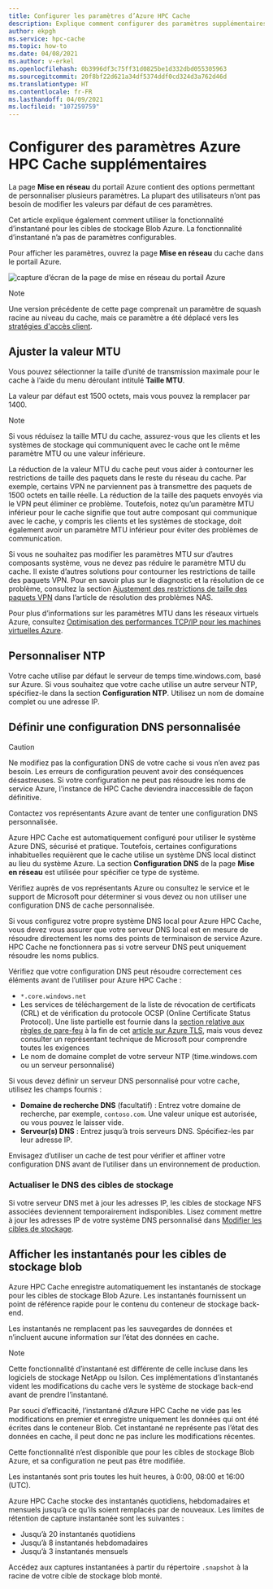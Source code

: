 ```yaml
---
title: Configurer les paramètres d’Azure HPC Cache
description: Explique comment configurer des paramètres supplémentaires pour le cache, tels que MTU et la configuration personnalisée de NTP et DNS, et comment accéder aux instantanés express à partir des cibles de stockage Blob Azure.
author: ekpgh
ms.service: hpc-cache
ms.topic: how-to
ms.date: 04/08/2021
ms.author: v-erkel
ms.openlocfilehash: 0b3996df3c75ff31d0825be1d332dbd055305963
ms.sourcegitcommit: 20f8bf22d621a34df5374ddf0cd324d3a762d46d
ms.translationtype: HT
ms.contentlocale: fr-FR
ms.lasthandoff: 04/09/2021
ms.locfileid: "107259759"
---
```

# <a name="configure-additional-azure-hpc-cache-settings"></a>Configurer des paramètres Azure HPC Cache supplémentaires

La page **Mise en réseau** du portail Azure contient des options permettant de personnaliser plusieurs paramètres. La plupart des utilisateurs n’ont pas besoin de modifier les valeurs par défaut de ces paramètres.

Cet article explique également comment utiliser la fonctionnalité d’instantané pour les cibles de stockage Blob Azure. La fonctionnalité d’instantané n’a pas de paramètres configurables.

Pour afficher les paramètres, ouvrez la page **Mise en réseau** du cache dans le portail Azure.

![capture d’écran de la page de mise en réseau du portail Azure](media/networking-page.png)

> [!NOTE]
> Une version précédente de cette page comprenait un paramètre de squash racine au niveau du cache, mais ce paramètre a été déplacé vers les [stratégies d'accès client](access-policies.md).

<!-- >> [!TIP]
> The [Managing Azure HPC Cache video](https://azure.microsoft.com/resources/videos/managing-hpc-cache/) shows the networking page and its settings. -->

## <a name="adjust-mtu-value"></a>Ajuster la valeur MTU
<!-- linked from troubleshoot-nas article -->

Vous pouvez sélectionner la taille d’unité de transmission maximale pour le cache à l’aide du menu déroulant intitulé **Taille MTU**.

La valeur par défaut est 1500 octets, mais vous pouvez la remplacer par 1400.

> [!NOTE]
> Si vous réduisez la taille MTU du cache, assurez-vous que les clients et les systèmes de stockage qui communiquent avec le cache ont le même paramètre MTU ou une valeur inférieure.

La réduction de la valeur MTU du cache peut vous aider à contourner les restrictions de taille des paquets dans le reste du réseau du cache. Par exemple, certains VPN ne parviennent pas à transmettre des paquets de 1500 octets en taille réelle. La réduction de la taille des paquets envoyés via le VPN peut éliminer ce problème. Toutefois, notez qu’un paramètre MTU inférieur pour le cache signifie que tout autre composant qui communique avec le cache, y compris les clients et les systèmes de stockage, doit également avoir un paramètre MTU inférieur pour éviter des problèmes de communication.

Si vous ne souhaitez pas modifier les paramètres MTU sur d’autres composants système, vous ne devez pas réduire le paramètre MTU du cache. Il existe d’autres solutions pour contourner les restrictions de taille des paquets VPN. Pour en savoir plus sur le diagnostic et la résolution de ce problème, consultez la section [Ajustement des restrictions de taille des paquets VPN](troubleshoot-nas.md#adjust-vpn-packet-size-restrictions) dans l’article de résolution des problèmes NAS.

Pour plus d’informations sur les paramètres MTU dans les réseaux virtuels Azure, consultez [Optimisation des performances TCP/IP pour les machines virtuelles Azure](../virtual-network/virtual-network-tcpip-performance-tuning.md).

## <a name="customize-ntp"></a>Personnaliser NTP

Votre cache utilise par défaut le serveur de temps time.windows.com, basé sur Azure. Si vous souhaitez que votre cache utilise un autre serveur NTP, spécifiez-le dans la section **Configuration NTP**. Utilisez un nom de domaine complet ou une adresse IP.

## <a name="set-a-custom-dns-configuration"></a>Définir une configuration DNS personnalisée

> [!CAUTION]
> Ne modifiez pas la configuration DNS de votre cache si vous n’en avez pas besoin. Les erreurs de configuration peuvent avoir des conséquences désastreuses. Si votre configuration ne peut pas résoudre les noms de service Azure, l'instance de HPC Cache deviendra inaccessible de façon définitive.
>
> Contactez vos représentants Azure avant de tenter une configuration DNS personnalisée.

Azure HPC Cache est automatiquement configuré pour utiliser le système Azure DNS, sécurisé et pratique. Toutefois, certaines configurations inhabituelles requièrent que le cache utilise un système DNS local distinct au lieu du système Azure. La section **Configuration DNS** de la page **Mise en réseau** est utilisée pour spécifier ce type de système.

Vérifiez auprès de vos représentants Azure ou consultez le service et le support de Microsoft pour déterminer si vous devez ou non utiliser une configuration DNS de cache personnalisée.

Si vous configurez votre propre système DNS local pour Azure HPC Cache, vous devez vous assurer que votre serveur DNS local est en mesure de résoudre directement les noms des points de terminaison de service Azure. HPC Cache ne fonctionnera pas si votre serveur DNS peut uniquement résoudre les noms publics.

Vérifiez que votre configuration DNS peut résoudre correctement ces éléments avant de l’utiliser pour Azure HPC Cache :

* ``*.core.windows.net``
* Les services de téléchargement de la liste de révocation de certificats (CRL) et de vérification du protocole OCSP (Online Certificate Status Protocol). Une liste partielle est fournie dans la [section relative aux règles de pare-feu](../security/fundamentals/tls-certificate-changes.md#will-this-change-affect-me) à la fin de cet [article sur Azure TLS](../security/fundamentals/tls-certificate-changes.md), mais vous devez consulter un représentant technique de Microsoft pour comprendre toutes les exigences
* Le nom de domaine complet de votre serveur NTP (time.windows.com ou un serveur personnalisé)

Si vous devez définir un serveur DNS personnalisé pour votre cache, utilisez les champs fournis :

* **Domaine de recherche DNS** (facultatif) : Entrez votre domaine de recherche, par exemple, ``contoso.com``. Une valeur unique est autorisée, ou vous pouvez le laisser vide.
* **Serveur(s) DNS** : Entrez jusqu’à trois serveurs DNS. Spécifiez-les par leur adresse IP.

<!-- 
  > [!NOTE]
  > The cache will use only the first DNS server it successfully finds. -->

Envisagez d’utiliser un cache de test pour vérifier et affiner votre configuration DNS avant de l’utiliser dans un environnement de production.

### <a name="refresh-storage-target-dns"></a>Actualiser le DNS des cibles de stockage

Si votre serveur DNS met à jour les adresses IP, les cibles de stockage NFS associées deviennent temporairement indisponibles. Lisez comment mettre à jour les adresses IP de votre système DNS personnalisé dans [Modifier les cibles de stockage](hpc-cache-edit-storage.md#update-ip-address-custom-dns-configurations-only).

## <a name="view-snapshots-for-blob-storage-targets"></a>Afficher les instantanés pour les cibles de stockage blob

Azure HPC Cache enregistre automatiquement les instantanés de stockage pour les cibles de stockage Blob Azure. Les instantanés fournissent un point de référence rapide pour le contenu du conteneur de stockage back-end.

Les instantanés ne remplacent pas les sauvegardes de données et n’incluent aucune information sur l’état des données en cache.

> [!NOTE]
> Cette fonctionnalité d’instantané est différente de celle incluse dans les logiciels de stockage NetApp ou Isilon. Ces implémentations d’instantanés vident les modifications du cache vers le système de stockage back-end avant de prendre l’instantané.
>
> Par souci d’efficacité, l’instantané d’Azure HPC Cache ne vide pas les modifications en premier et enregistre uniquement les données qui ont été écrites dans le conteneur Blob. Cet instantané ne représente pas l’état des données en cache, il peut donc ne pas inclure les modifications récentes.

Cette fonctionnalité n’est disponible que pour les cibles de stockage Blob Azure, et sa configuration ne peut pas être modifiée.

Les instantanés sont pris toutes les huit heures, à 0:00, 08:00 et 16:00 (UTC).

Azure HPC Cache stocke des instantanés quotidiens, hebdomadaires et mensuels jusqu’à ce qu’ils soient remplacés par de nouveaux. Les limites de rétention de capture instantanée sont les suivantes :

* Jusqu’à 20 instantanés quotidiens
* Jusqu’à 8 instantanés hebdomadaires
* Jusqu’à 3 instantanés mensuels

Accédez aux captures instantanées à partir du répertoire `.snapshot` à la racine de votre cible de stockage blob monté.
